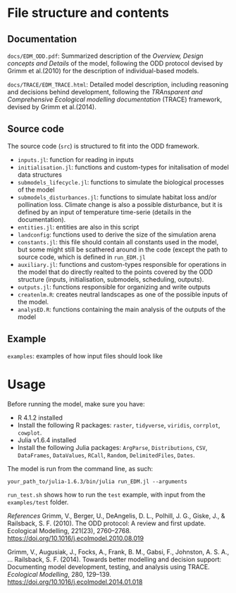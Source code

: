 # File structure and contents

## Documentation

`docs/EDM_ODD.pdf`: Summarized description of the _Overview, Design concepts and Details_ of the model, following the ODD protocol devised by Grimm et al.(2010) for the description of individual-based models.

`docs/TRACE/EDM_TRACE.html`: Detailed model description, including reasoning and decisions behind development, following the _TRAnsparent and Comprehensive Ecological modelling documentation_ (TRACE) framework, devised by Grimm et al.(2014).

## Source code
The source code (`src`) is structured to fit into the ODD framework.
- `inputs.jl`: function for reading in inputs
- `initialisation.jl`: functions and custom-types for initalisation of model data structures
- `submodels_lifecycle.jl`: functions to simulate the biological processes of the model
- `submodels_disturbances.jl`: functions to simulate habitat loss and/or pollination loss. Climate change is also a possible disturbance, but it is defined by an input of temperature time-serie (details in the documentation).
- `entities.jl`: entities are also in this script
- `landconfig`: functions used to derive the size of the simulation arena
- `constants.jl`: this file should contain all constants used in the model, but some might still be scathered around in the code (except the path to source code, which is defined in `run_EDM.jl`
- `auxiliary.jl`: functions and custom-types responsible for operations in the model that do directly realted to the points covered by the ODD structure (inputs, initialisation, submodels, scheduling, outputs).
- `outputs.jl`: functions responsible for organizing and write outputs
- `createnlm.R`: creates neutral landscapes as one of the possible inputs of the model.
- `analysED.R`: functions containing the main analysis of the outputs of the model

## Example
`examples`: examples of how input files should look like

# Usage

Before running the model, make sure you have:
- R 4.1.2 installed
- Install the following R packages: `raster`, `tidyverse`, `viridis`, `corrplot`, `cowplot`.
- Julia v1.6.4 installed
- Install the following Julia packages: `ArgParse`, `Distributions`, `CSV`, `DataFrames`, `DataValues`, `RCall`, `Random`, `DelimitedFiles`, `Dates`.

The model is run from the command line, as such:
```
your_path_to/julia-1.6.3/bin/julia run_EDM.jl --arguments
```

`run_test.sh` shows how to run the `test` example, with input from the `examples/test` folder.


*References*
Grimm, V., Berger, U., DeAngelis, D. L., Polhill, J. G., Giske, J., & Railsback, S. F. (2010). The ODD protocol: A review and first update. Ecological Modelling, 221(23), 2760–2768. https://doi.org/10.1016/j.ecolmodel.2010.08.019

Grimm, V., Augusiak, J., Focks, A., Frank, B. M., Gabsi, F., Johnston, A. S. A., … Railsback, S. F. (2014). Towards better modelling and decision support: Documenting model development, testing, and analysis using TRACE. _Ecological Modelling_, 280, 129–139. https://doi.org/10.1016/j.ecolmodel.2014.01.018
